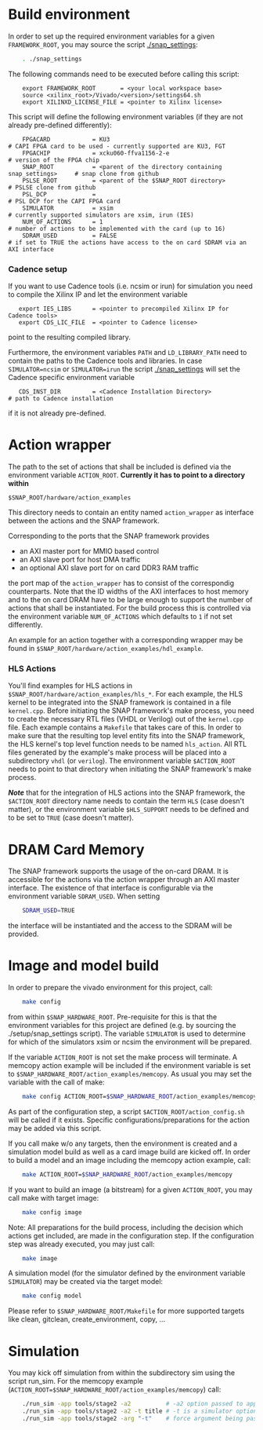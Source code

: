 # Build environment

In order to set up the required environment variables for a given `FRAMEWORK_ROOT`, you may source the script [./snap_settings](./snap_settings):

```bash
    . ./snap_settings
```

The following commands need to be executed before calling this script:

```
    export FRAMEWORK_ROOT       = <your local workspace base>
    source <xilinx_root>/Vivado/<version>/settings64.sh
    export XILINXD_LICENSE_FILE = <pointer to Xilinx license>
```

This script will define the following environment variables (if they are not already pre-defined
differently):

```
    FPGACARD            = KU3                                                    # CAPI FPGA card to be used - currently supported are KU3, FGT
    FPGACHIP            = xcku060-ffva1156-2-e                                   # version of the FPGA chip
    SNAP_ROOT           = <parent of the directory containing snap_settings>     # snap clone from github
    PSLSE_ROOT          = <parent of the $SNAP_ROOT directory>                   # PSLSE clone from github
    PSL_DCP             =                                                        # PSL DCP for the CAPI FPGA card
    SIMULATOR           = xsim                                                   # currently supported simulators are xsim, irun (IES)
    NUM_OF_ACTIONS      = 1                                                      # number of actions to be implemented with the card (up to 16)
    SDRAM_USED          = FALSE                                                  # if set to TRUE the actions have access to the on card SDRAM via an AXI interface
```

### Cadence setup

If you want to use Cadence tools (i.e. ncsim or irun) for simulation you need to compile the Xilinx IP and let the environment variable

```
   export IES_LIBS      = <pointer to precompiled Xilinx IP for Cadence tools>
   export CDS_LIC_FILE  = <pointer to Cadence license>
```

point to the resulting compiled library.

Furthermore, the environment variables `PATH` and `LD_LIBRARY_PATH` need to contain the paths
to the Cadence tools and libraries. In case `SIMULATOR=ncsim` or `SIMULATOR=irun` the script
[./snap_settings](./snap_settings) will set the Cadence specific environment variable

```
   CDS_INST_DIR         = <Cadence Installation Directory>                       # path to Cadence installation
```

if it is not already pre-defined.


# Action wrapper

The path to the set of actions that shall be included is defined via the environment variable `ACTION_ROOT`.
**Currently it has to point to a directory within**

    $SNAP_ROOT/hardware/action_examples

This directory needs to contain an entity named `action_wrapper` as interface between the actions and the SNAP framework.

Corresponding to the ports that the SNAP framework provides
* an AXI master port for MMIO based control
* an AXI slave port for host DMA traffic
* an optional AXI slave port for on card DDR3 RAM traffic

the port map of the `action_wrapper` has to consist of the correspondig counterparts.
Note that the ID widths of the AXI interfaces to host memory and to the on card DRAM have to be
large enough to support the number of actions that shall be instantiated.
For the build process this is controlled via the environment variable `NUM_OF_ACTIONS`
which defaults to `1` if not set differently.

An example for an action together with a corresponding wrapper may be found
in `$SNAP_ROOT/hardware/action_examples/hdl_example`.

### HLS Actions
You'll find examples for HLS actions in `$SNAP_ROOT/hardware/action_examples/hls_*`. For each example, the HLS kernel to be integrated into the SNAP framework is contained in a file `kernel.cpp`. Before initiating the SNAP framework's make process, you need to create the necessary RTL files (VHDL or Verilog) out of the `kernel.cpp` file. Each example contains a `Makefile` that takes care of this. In order to make sure that the resulting top level entity fits into the SNAP framework, the HLS kernel's top level function needs to be named `hls_action`. All RTL files generated by the example's make process will be placed into a subdirectory `vhdl` (or `verilog`). The environment variable `$ACTION_ROOT` needs to point to that directory when initiating the SNAP framework's make process. 

***Note*** that for the integration of HLS actions into the SNAP framework, the `$ACTION_ROOT` directory name needs to contain the term `HLS` (case doesn't matter), or the environment variable `$HLS_SUPPORT` needs to be defined and to be set to `TRUE` (case doesn't matter).

# DRAM Card Memory

The SNAP framework supports the usage of the on-card DRAM. It is accessible for the actions via the action wrapper
through an AXI master interface. The existence of that interface is configurable via the environment variable `SDRAM_USED`.
When setting

```bash
    SDRAM_USED=TRUE
```

the interface will be instantiated and the access to the SDRAM will be provided.


# Image and model build

In order to prepare the vivado environment for this project, call:

```bash
    make config
```

from within `$SNAP_HARDWARE_ROOT`. Pre-requisite for this is that the environment variables for this project
are defined (e.g. by sourcing the ./setup/snap_settings script).
The variable `SIMULATOR` is used to determine for which of the simulators xsim or ncsim
the environment will be prepared.

If the variable `ACTION_ROOT` is not set the make process will terminate. 
A memcopy action example will be included if the environment variable is set to
`$SNAP_HARDWARE_ROOT/action_examples/memcopy`.
As usual you may set the variable with the call of make:

```bash
    make config ACTION_ROOT=$SNAP_HARDWARE_ROOT/action_examples/memcopy
```

As part of the configuration step, a script `$ACTION_ROOT/action_config.sh` will be called if it exists.
Specific configurations/preparations for the action may be added via this script.

If you call make w/o any targets, then the environment is created and a simulation model build
as well as a card image build are kicked off.
In order to build a model and an image including the memcopy action example, call:

```bash
    make ACTION_ROOT=$SNAP_HARDWARE_ROOT/action_examples/memcopy
```

If you want to build an image (a bitstream) for a given `ACTION_ROOT`, you may call make with target image:

```bash
    make config image
```

Note: All preparations for the build process, including the decision which actions get included, are made in the configuration step.
If the configuration step was already executed, you may just call:

```bash
    make image
```

A simulation model (for the simulator defined by the environment variable `SIMULATOR`) may be created
via the target model:

```bash
    make config model
```

Please refer to `$SNAP_HARDWARE_ROOT/Makefile` for more supported targets like clean, gitclean, create_environment, copy, ...

# Simulation

You may kick off simulation from within the subdirectory sim using the script run_sim.
For the memcopy example (`ACTION_ROOT=$SNAP_HARDWARE_ROOT/action_examples/memcopy`) call:

```bash
    ./run_sim -app tools/stage2 -a2          # -a2 option passed to application by default
    ./run_sim -app tools/stage2 -a2 -t title # -t is a simulator option
    ./run_sim -app tools/stage2 -arg "-t"    # force argument being passed to application
```
